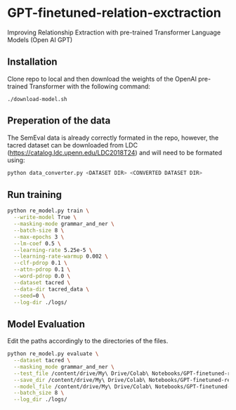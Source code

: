 # GPT-finetuned-relation-exctraction
Improving Relationship Extraction with pre-trained Transformer Language Models (Open AI GPT)

## Installation

Clone repo to local and then download the weights of the OpenAI pre-trained Transformer with the following command: 

```
./download-model.sh
```

## Preperation of the data

The SemEval data is already correctly formated in the repo, however, the tacred dataset can be downloaded from LDC (https://catalog.ldc.upenn.edu/LDC2018T24) and will need to be formated using: 
```bash
python data_converter.py <DATASET DIR> <CONVERTED DATASET DIR>
```
## Run training

```bash
python re_model.py train \
  --write-model True \
  --masking-mode grammar_and_ner \
  --batch-size 8 \
  --max-epochs 3 \
  --lm-coef 0.5 \
  --learning-rate 5.25e-5 \
  --learning-rate-warmup 0.002 \
  --clf-pdrop 0.1 \
  --attn-pdrop 0.1 \
  --word-pdrop 0.0 \
  --dataset tacred \
  --data-dir tacred_data \
  --seed=0 \
  --log-dir ./logs/
```
## Model Evaluation

Edit the paths accordingly to the directories of the files. 
```bash
python re_model.py evaluate \
  --dataset tacred \
  --masking_mode grammar_and_ner \
  --test_file /content/drive/My\ Drive/Colab\ Notebooks/GPT-finetuned-relation-exctraction/tacred_data/test.jsonl \
  --save_dir /content/drive/My\ Drive/Colab\ Notebooks/GPT-finetuned-relation-exctraction/logs/2020-05-10__14-47__764220/models/ \
  --model_file /content/drive/My\ Drive/Colab\ Notebooks/GPT-finetuned-relation-exctraction/logs/2020-05-10__14-47__764220/models/model_epoch-3_dev-macro-f1-0.5660020089794017_dev-loss-4.859414281470467_2020-05-10__14-47__764220.pt \
  --batch_size 8 \
  --log_dir ./logs/
```
